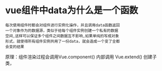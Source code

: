 

# vue组件中data为什么是一个函数
  
    每次使用组件时都会对组件进行实例化操作，并且调用data函数返回
    一个对象作为的数据源，类似于给每个组件实例创建一个私有的数据
    空间,这样可以保证多个组件之间数据互不影响,如果单纯的写成对象
    形式，就使得所有组件实例共用了一份data，就会造成一个变了全都
    会变的结果

   原理：组件渲染过程会调用Vue.component() 内部调用 Vue.extend()
        创建子类，